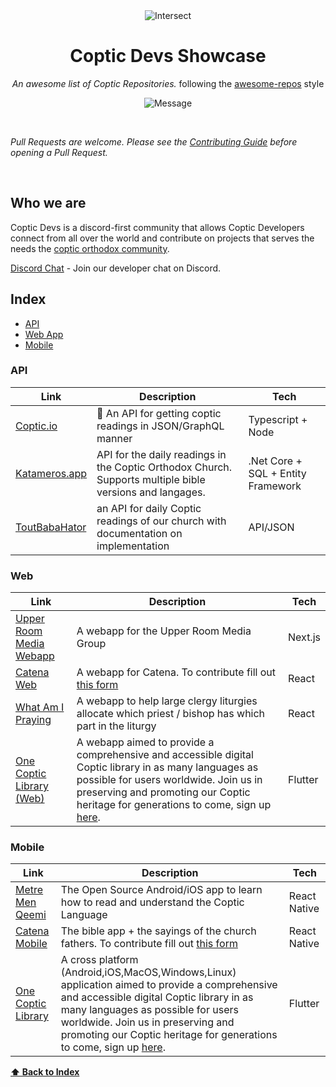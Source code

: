 <div align='center'>
<img src="https://i.ibb.co/QPJrwJ6/Intersect.png" alt="Intersect" border="0">

# Coptic Devs Showcase

_An awesome list of Coptic Repositories._ following the [awesome-repos](https://github.com/pawelborkar/awesome-repos/tree/master) style <br>

![Message](https://img.shields.io/badge/Coptic-Devs-%23ff0055)

</div><br>

_Pull Requests are welcome. Please see the [Contributing Guide](CONTRIBUTING.md) before opening a Pull Request._

</div><br>

## Who we are

Coptic Devs is a discord-first community that allows Coptic Developers connect from all over the world and contribute on projects that serves the needs the [coptic orthodox community](https://en.wikipedia.org/wiki/Coptic_Orthodox_Church).

[Discord Chat](https://discord.gg/mAnYc9rj) - Join our developer chat on Discord.

## Index

- [API](#api)
- [Web App](#web)
- [Mobile](#mobile)

### API

| Link                                                         | Description                                                                                              | Tech                               |
| ------------------------------------------------------------ | -------------------------------------------------------------------------------------------------------- | ---------------------------------- |
| [Coptic.io](https://github.com/abanobmikaeel/coptic.io)      | 📜 An API for getting coptic readings in JSON/GraphQL manner                                             | Typescript + Node                  |
| [Katameros.app](https://github.com/pierresaid/katameros-api) | API for the daily readings in the Coptic Orthodox Church. Supports multiple bible versions and langages. | .Net Core + SQL + Entity Framework |
| [ToutBabaHator](https://toutbabahator.com/)                  | an API for daily Coptic readings of our church with documentation on implementation                      | API/JSON                           |

### Web

| Link                                                                 | Description                                                                                                                                                                                                                                                                 | Tech    |
| -------------------------------------------------------------------- | --------------------------------------------------------------------------------------------------------------------------------------------------------------------------------------------------------------------------------------------------------------------------- | ------- |
| [Upper Room Media Webapp](https://github.com/upperroommedia/web-app) | A webapp for the Upper Room Media Group                                                                                                                                                                                                                                     | Next.js |
| [Catena Web](https://catenabible.com/)                               | A webapp for Catena. To contribute fill out [this form](https://docs.google.com/forms/d/e/1FAIpQLSeEbM9jEH9GULla1bumG9QF7hY66ubEw_EluSjcXIc1QsYJHQ/viewform)                                                                                                                | React   |
| [What Am I Praying](https://whatamipraying.vercel.app)               | A webapp to help large clergy liturgies allocate which priest / bishop has which part in the liturgy                                                                                                                                                                        | React   |
| [One Coptic Library (Web)](https://app.onecopticlibrary.com)         | A webapp aimed to provide a comprehensive and accessible digital Coptic library in as many languages as possible for users worldwide. Join us in preserving and promoting our Coptic heritage for generations to come, sign up [here](https://forms.gle/LU7iEjyHV3q9thEo8). | Flutter |

### Mobile

| Link                                                                                  | Description                                                                                                                                                                                                                                                                                                                       | Tech         |
| ------------------------------------------------------------------------------------- | --------------------------------------------------------------------------------------------------------------------------------------------------------------------------------------------------------------------------------------------------------------------------------------------------------------------------------- | ------------ |
| [Metre Men Qeemi](https://github.com/mark-yacoub/metremenqeemi)                       | The Open Source Android/iOS app to learn how to read and understand the Coptic Language                                                                                                                                                                                                                                           | React Native |
| [Catena Mobile](https://apps.apple.com/us/app/catena-bible-commentaries/id1218663640) | The bible app + the sayings of the church fathers. To contribute fill out [this form](https://docs.google.com/forms/d/e/1FAIpQLSeEbM9jEH9GULla1bumG9QF7hY66ubEw_EluSjcXIc1QsYJHQ/viewform)                                                                                                                                        | React Native |
| [One Coptic Library ](https://onecopticlibrary.com)                                   | A cross platform (Android,iOS,MacOS,Windows,Linux) application aimed to provide a comprehensive and accessible digital Coptic library in as many languages as possible for users worldwide. Join us in preserving and promoting our Coptic heritage for generations to come, sign up [here](https://forms.gle/LU7iEjyHV3q9thEo8). | Flutter      |

**[⬆ Back to Index](#index)**
